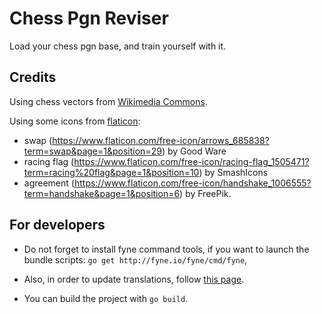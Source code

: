 # Chess Pgn Reviser

Load your chess pgn base, and train yourself with it.

## Credits

Using chess vectors from [Wikimedia Commons](https://commons.wikimedia.org/wiki/Category:SVG_chess_pieces).

Using some icons from [flaticon](https://www.flaticon.com/):

* swap (https://www.flaticon.com/free-icon/arrows_685838?term=swap&page=1&position=29) by Good Ware
* racing flag (https://www.flaticon.com/free-icon/racing-flag_1505471?term=racing%20flag&page=1&position=10) by SmashIcons
* agreement (https://www.flaticon.com/free-icon/handshake_1006555?term=handshake&page=1&position=6) by FreePik.

## For developers

* Do not forget to install fyne command tools, if you want to launch the bundle scripts: `go get http://fyne.io/fyne/cmd/fyne`,

* Also, in order to update translations, follow [this page](https://github.com/nicksnyder/go-i18n).

* You can build the project with `go build`.